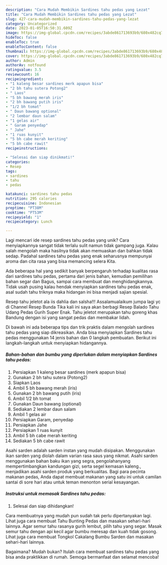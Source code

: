 ```yaml
---
description: "Cara Mudah Membikin Sardines tahu pedas yang Lezat"
title: "Cara Mudah Membikin Sardines tahu pedas yang Lezat"
slug: 427-cara-mudah-membikin-sardines-tahu-pedas-yang-lezat
category: Uncategorized
date: 2023-01-05T16:50:31.609Z
image: https://img-global.cpcdn.com/recipes/3abde861713693b9/680x482cq70/sardines-tahu-pedas-foto-resep-utama.jpg
hideToc: false
enableToc: true
enableTocContent: false
thumbnail: https://img-global.cpcdn.com/recipes/3abde861713693b9/680x482cq70/sardines-tahu-pedas-foto-resep-utama.jpg
cover: https://img-global.cpcdn.com/recipes/3abde861713693b9/680x482cq70/sardines-tahu-pedas-foto-resep-utama.jpg
author: Admin
authorAv: notfound
ratingvalue: 3.5
reviewcount: 16
recipeingredient:
- "1 kaleng besar sardines merk apapun bisa"
- "2 bh tahu sutera Potong2"
- " Laos"
- "5 bh bawang merah iris"
- "2 bh bawang putih iris"
- "1/2 bh tomat"
- " Daun bawang optional"
- "2 lembar daun salam"
- "1 gelas air"
- " Garam penyedap"
- " Jahe"
- "1 ruas kunyit"
- "5 bh cabe merah keriting"
- "5 bh cabe rawit"
recipeinstructions:

- "Selesai dan siap dinikmati!"
categories:
- Resep
tags:
- sardines
- tahu
- pedas

katakunci: sardines tahu pedas 
nutrition: 295 calories
recipecuisine: Indonesian
preptime: "PT38M"
cooktime: "PT53M"
recipeyield: "1"
recipecategory: Lunch

---
```





Lagi mencari ide resep sardines tahu pedas yang unik? Cara menyiapkannya sangat tidak terlalu sulit namun tidak gampang juga. Kalau salah mengolah maka hasilnya tidak akan memuaskan dan bahkan tidak sedap. Padahal sardines tahu pedas yang enak seharusnya mempunyai aroma dan cita rasa yang bisa memancing selera Kita.





Ada beberapa hal yang sedikit banyak berpengaruh terhadap kualitas rasa dari sardines tahu pedas, pertama dari jenis bahan, kemudian pemilihan bahan segar dan Bagus, sampai cara membuat dan menghidangkannya. Tidak usah pusing kalau hendak menyiapkan sardines tahu pedas enak,      asal sudah tahu triknya maka hidangan ini bisa menjadi sajian spesial.














Resep tahu jeletot ala iis dahlia dan salsha!!! Assalamualaikum jumpa lagi yc di Channel Resep Bunda Tika kali ini saya akan berbagi Resep Balado Tahu Udang Pedas Gurih Super Enak. Tahu jeletot merupakan tahu goreng khas Bandung dengan isi yang sangat pedas dan membakar lidah.






Di bawah ini ada beberapa tips dan trik praktis dalam mengolah sardines tahu pedas yang siap dikreasikan. Anda bisa menyiapkan Sardines tahu pedas menggunakan 14 jenis bahan dan 0 langkah pembuatan. Berikut ini langkah-langkah untuk menyiapkan hidangannya.

<!--inarticleads1-->

##### Bahan-bahan dan bumbu yang diperlukan dalam menyiapkan Sardines tahu pedas:

1. Persiapkan 1 kaleng besar sardines (merk apapun bisa)
1. Gunakan 2 bh tahu sutera (Potong2)
1. Siapkan  Laos
1. Ambil 5 bh bawang merah (iris)
1. Gunakan 2 bh bawang putih (iris)
1. Ambil 1/2 bh tomat
1. Gunakan  Daun bawang (optional)
1. Sediakan 2 lembar daun salam
1. Ambil 1 gelas air
1. Persiapkan  Garam, penyedap
1. Persiapkan  Jahe
1. Persiapkan 1 ruas kunyit
1. Ambil 5 bh cabe merah keriting
1. Sediakan 5 bh cabe rawit


Asahi sarden adalah sarden instan yang mudah disipakan. Menggunakan ikan sarden yang diolah dalam varian rasa saus yang nikmat. Asahi sarden menggunakan bahan baku ikan yang segra, pengolahanyang mempertimbangkan kandungan gizi, serta segel kemasan kaleng., menjadikan asahi sarden produk yang berkualitas. Bagi para pecinta makanan pedas, Anda dapat membuat makanan yang satu ini untuk camilan santai di sore hari atau untuk teman menonton serial kesayangan. 

<!--inarticleads2-->

##### Instruksi untuk memasak Sardines tahu pedas:


1. Selesai dan siap dihidangkan!

Cara membuatnya yang mudah pun sudah tak perlu dipertanyakan lagi. Lihat juga cara membuat Tahu Bunting Pedas dan masakan sehari-hari lainnya. Agar semur tahu rasanya gurih lembut, pilih tahu yang segar. Masak semur tahu dengan api kecil agar bumbu meresap dan kuah tidak gosong. Lihat juga cara membuat Tongkol Cakalang Bumbu Sarden dan masakan sehari-hari lainnya. 

Bagaimana? Mudah bukan? Itulah cara membuat sardines tahu pedas yang bisa anda praktikkan di rumah. Semoga bermanfaat dan selamat mencoba!
